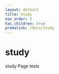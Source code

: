 ```yaml
---
layout: default
title: study
nav_order: 3
has_children: true
premalink: /docs/study
---
```


# study
study Page tests